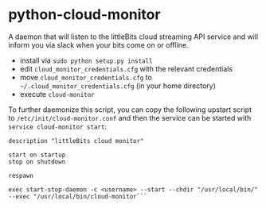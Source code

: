# python-cloud-monitor

A daemon that will listen to the littleBits cloud streaming API service and will inform you via slack when your bits come on or offline.

* install via ```sudo python setup.py install```
* edit ```cloud_monitor_credentials.cfg``` with the relevant credentials
* move ```cloud_monitor_credentials.cfg``` to ```~/.cloud_monitor_credentials.cfg``` (in your home directory)
* execute ```cloud-monitor```

To further daemonize this script, you can copy the following upstart script to ```/etc/init/cloud-monitor.conf``` and then the service can be started with ```service cloud-monitor start```:

```#!upstart
description "littleBits cloud monitor"

start on startup
stop on shutdown

respawn

exec start-stop-daemon -c <username> --start --chdir "/usr/local/bin/" --exec "/usr/local/bin/cloud-monitor```

